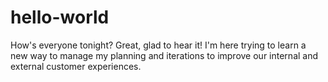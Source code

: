 # hello-world
How's everyone tonight? Great, glad to hear it!
I'm here trying to learn a new way to manage my planning and iterations to improve our internal and external customer experiences.
